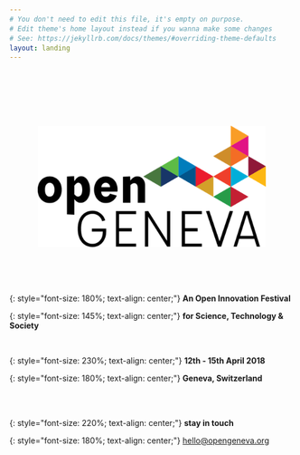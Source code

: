 ```yaml
---
# You don't need to edit this file, it's empty on purpose.
# Edit theme's home layout instead if you wanna make some changes
# See: https://jekyllrb.com/docs/themes/#overriding-theme-defaults
layout: landing
---
```




<br><br><br><br><br>


<center><img src="/images/og18.png" alt="Open Geneva"  width="80%"></center>


<br><br><br>

{: style="font-size: 180%; text-align: center;"}
<strong> An Open Innovation Festival </strong>

{: style="font-size: 145%; text-align: center;"}
 <strong>for Science, Technology & Society </strong>

<br>

{: style="font-size: 230%; text-align: center;"}
<strong> 12th - 15th April 2018 </strong>

{: style="font-size: 180%; text-align: center;"}
<strong> Geneva, Switzerland </strong>

<br><br>

{: style="font-size: 220%; text-align: center;"}
<strong> stay in touch</strong>


{: style="font-size: 180%; text-align: center;"}
<a href="mailto:hello@opengeneva.org">
hello@opengeneva.org</a>

<br><br><br><br><br><br>
